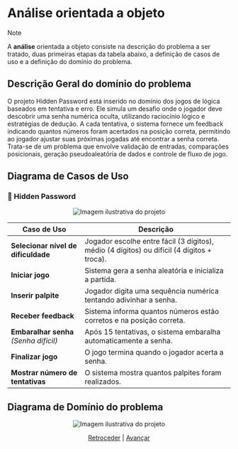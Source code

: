 # Análise orientada a objeto
> [!NOTE]
> A **análise** orientada a objeto consiste na descrição do problema a ser tratado, duas primeiras etapas da tabela abaixo, a definição de casos de uso e a definição do domínio do problema.

## Descrição Geral do domínio do problema
O projeto Hidden Password está inserido no domínio dos jogos de lógica baseados em tentativa e erro. Ele simula um desafio onde o jogador deve descobrir uma senha numérica oculta, utilizando raciocínio lógico e estratégias de dedução. A cada tentativa, o sistema fornece um feedback indicando quantos números foram acertados na posição correta, permitindo ao jogador ajustar suas próximas jogadas até encontrar a senha correta. Trata-se de um problema que envolve validação de entradas, comparações posicionais, geração pseudoaleatória de dados e controle de fluxo de jogo.
## Diagrama de Casos de Uso
### 🎯 Hidden Password
<p align="center">
  <img src="https://github.com/user-attachments/assets/e2359bf7-1fe9-4ac5-9e47-0282fad062c6" alt="Imagem ilustrativa do projeto" />
</p>

| Caso de Uso                          | Descrição                                                                                  |
|--------------------------------------|---------------------------------------------------------------------------------------------|
| **Selecionar nível de dificuldade**  | Jogador escolhe entre fácil (3 dígitos), médio (4 dígitos) ou difícil (4 dígitos + troca). |
| **Iniciar jogo**                     | Sistema gera a senha aleatória e inicializa a partida.                                     |
| **Inserir palpite**                  | Jogador digita uma sequência numérica tentando adivinhar a senha.                          |
| **Receber feedback**                 | Sistema informa quantos números estão corretos e na posição correta.                       |
| **Embaralhar senha** *(Senha difícil)* | Após 15 tentativas, o sistema embaralha automaticamente a senha.                              |
| **Finalizar jogo**                   | O jogo termina quando o jogador acerta a senha.                                            |
| **Mostrar número de tentativas**  | O sistema mostra quantos palpites foram realizados.                                        |

 
## Diagrama de Domínio do problema

<p align="center">
  <img src="https://github.com/user-attachments/assets/e6d9a77b-1fc0-4c7d-9ecc-c72d81fe76ef" alt="Imagem ilustrativa do projeto" />
</p>


<div align="center">

[Retroceder](README.md) | [Avançar](projeto.md)

</div>
